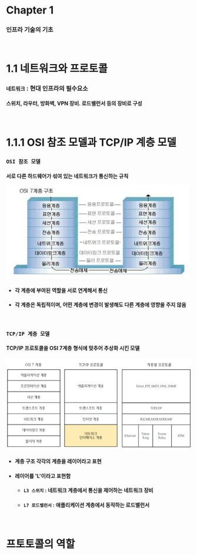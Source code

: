 # Chapter 1
### 인프라 기술의 기초

<br/>

# 1.1 네트워크와 프로토콜
### `네트워크` : 현대 인프라의 필수요소
#### 스위치, 라우터, 방화벽, VPN 장비. 로드밸런서 등의 장비로 구성

<br/>

# 1.1.1 OSI 참조 모델과 TCP/IP 계층 모델
### `OSI 참조 모델`
#### 서로 다른 하드웨어가 섞여 있는 네트워크가 통신하는 규칙
![](../Image/OSI_Reference_Model.jpg)
* #### 각 계층에 부여된 역할을 서로 연계해서 통신
* #### 각 계층은 독립적이며, 어떤 계층에 변경이 발생해도 다른 계층에 영향을 주지 않음

<br/>

### `TCP/IP 계층 모델` 
#### TCP/IP 프로토콜을 OSI 7계층 형식에 맞추어 추상화 시킨 모델
![](../Image/TCP_IP_Layerd_Model.png)
* #### 계층 구조 각각의 계층을 레이어라고 표현
* #### 레이어를 'L'이라고 표현함
  * #### `L3 스위치` : 네트워크 계층에서 통신을 제어하는 네트워크 장비
  * #### `L7 로드밸런서` : 애플리케이션 계층에서 동작하는 로드밸런서

<br/>

# 프토토콜의 역할